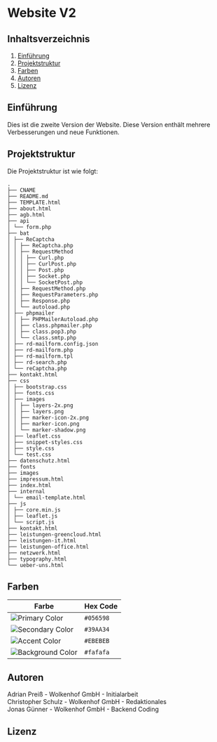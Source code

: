 # Website V2

## Inhaltsverzeichnis
1. [Einführung](#einführung)
2. [Projektstruktur](#projektstruktur)
3. [Farben](#farben)
4. [Autoren](#autoren)
5. [Lizenz](#lizenz)

## Einführung
Dies ist die zweite Version der Website. Diese Version enthält mehrere Verbesserungen und neue Funktionen.

## Projektstruktur
Die Projektstruktur ist wie folgt:

```
.
├── CNAME
├── README.md
├── TEMPLATE.html
├── about.html
├── agb.html
├── api
│ └── form.php
├── bat
│ ├── ReCaptcha
│ │ ├── ReCaptcha.php
│ │ ├── RequestMethod
│ │ │ ├── Curl.php
│ │ │ ├── CurlPost.php
│ │ │ ├── Post.php
│ │ │ ├── Socket.php
│ │ │ └── SocketPost.php
│ │ ├── RequestMethod.php
│ │ ├── RequestParameters.php
│ │ ├── Response.php
│ │ └── autoload.php
│ ├── phpmailer
│ │ ├── PHPMailerAutoload.php
│ │ ├── class.phpmailer.php
│ │ ├── class.pop3.php
│ │ └── class.smtp.php
│ ├── rd-mailform.config.json
│ ├── rd-mailform.php
│ ├── rd-mailform.tpl
│ ├── rd-search.php
│ └── reCaptcha.php
├── kontakt.html
├── css
│ ├── bootstrap.css
│ ├── fonts.css
│ ├── images
│ │ ├── layers-2x.png
│ │ ├── layers.png
│ │ ├── marker-icon-2x.png
│ │ ├── marker-icon.png
│ │ └── marker-shadow.png
│ ├── leaflet.css
│ ├── snippet-styles.css
│ ├── style.css
│ └── test.css
├── datenschutz.html
├── fonts
├── images
├── impressum.html
├── index.html
├── internal
│ └── email-template.html
├── js
│ ├── core.min.js
│ ├── leaflet.js
│ └── script.js
├── kontakt.html
├── leistungen-greencloud.html
├── leistungen-it.html
├── leistungen-office.html
├── netzwerk.html
├── typography.html
└── ueber-uns.html
```

## Farben

| Farbe | Hex Code |
| ----- | ----- |
| ![Primary Color](https://img.shields.io/badge/Primary%20Color-056598) | ```#056598``` |
| ![Secondary Color](https://img.shields.io/badge/Secondary%20Color-39AA34) | ```#39AA34``` |
| ![Accent Color](https://img.shields.io/badge/Accent%20Color-EBEBEB) | ```#EBEBEB``` |
| ![Background Color](https://img.shields.io/badge/Background%20Color-fafafa) | ```#fafafa``` |


## Autoren
Adrian Preiß - Wolkenhof GmbH - Initialarbeit\
Christopher Schulz - Wolkenhof GmbH - Redaktionales\
Jonas Günner - Wolkenhof GmbH - Backend Coding

## Lizenz